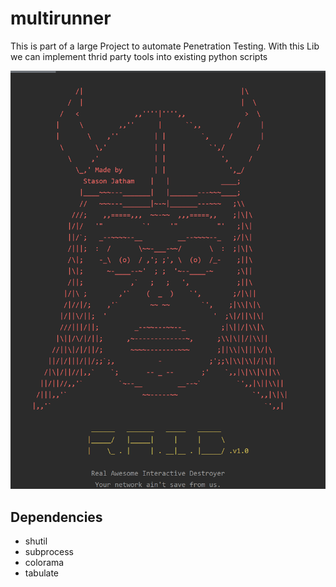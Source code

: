 # multirunner
This is part of a large Project to automate Penetration Testing. With this Lib we can implement thrid party tools into existing python scripts

![logo of raid](https://github.com/StasonJatham/multirunner/blob/master/logo.png)

## Dependencies
 - shutil
 - subprocess
 - colorama 
 - tabulate
